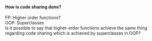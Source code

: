 #### How is code sharing done?  
FP: Higher order functions?  
OOP: Superclasses  
Is it possible to say that higher-order functions achieve the same thing regarding code sharing which is achieved by superclasses in OOP?
